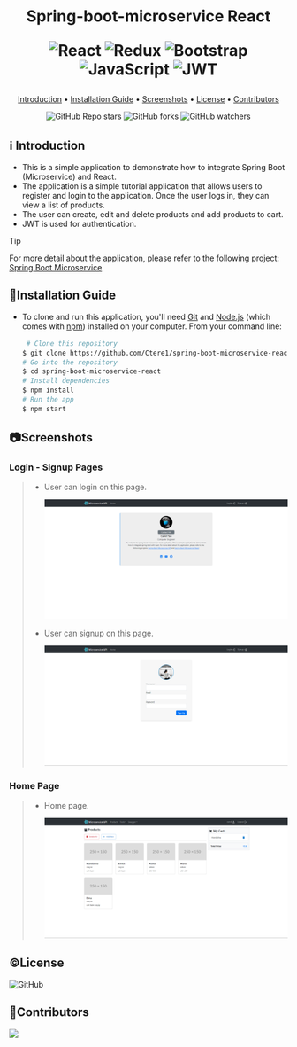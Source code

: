 <h1 align="center">
  Spring-boot-microservice React
  
 
  ![React](https://img.shields.io/badge/react-%2320232a.svg?style=for-the-badge&logo=react&logoColor=%2361DAFB)
  ![Redux](https://img.shields.io/badge/redux-%23593d88.svg?style=for-the-badge&logo=redux&logoColor=white)
  ![Bootstrap](https://img.shields.io/badge/bootstrap-%238511FA.svg?style=for-the-badge&logo=bootstrap&logoColor=white)
  ![JavaScript](https://img.shields.io/badge/javascript-%23323330.svg?style=for-the-badge&logo=javascript&logoColor=%23F7DF1E)
  ![JWT](https://img.shields.io/badge/JWT-black?style=for-the-badge&logo=JSON%20web%20tokens)
  <br>
</h1>

<p align="center">
  <a href="#ℹ%EF%B8%8F-introduction">Introduction</a> •
  <a href="#installation-guide">Installation Guide</a> •
  <a href="#screenshots">Screenshots</a> •
  <a href="#license">License</a> •
  <a href="#contributors">Contributors</a> 
</p>

<div align="center">

![GitHub Repo stars](https://img.shields.io/github/stars/Ctere1/spring-boot-microservice-react)
![GitHub forks](https://img.shields.io/github/forks/Ctere1/spring-boot-microservice-react)
![GitHub watchers](https://img.shields.io/github/watchers/Ctere1/spring-boot-microservice-react)

</div>

## ℹ️ Introduction

- This is a simple application to demonstrate how to integrate Spring Boot (Microservice) and React. 
- The application is a simple tutorial application that allows users to register and login to the application. Once the user logs in, they can view a list of products. 
- The user can create, edit and delete products and add products to cart.
- JWT is used for authentication. 

> [!TIP]    
> For more detail about the application, please refer to the following project: [Spring Boot Microservice](https://github.com/Ctere1/spring-boot-microservice) 


## 💾Installation Guide

- To clone and run this application, you'll need [Git](https://git-scm.com) and [Node.js](https://nodejs.org/en/download/) (which comes with [npm](http://npmjs.com)) installed on your computer. From your command line:

    ```bash
     # Clone this repository
    $ git clone https://github.com/Ctere1/spring-boot-microservice-react
    # Go into the repository
    $ cd spring-boot-microservice-react
    # Install dependencies
    $ npm install
    # Run the app
    $ npm start
    ```

## 📷Screenshots

### **Login - Signup Pages**
> * User can login on this page.
>
>   ![Login](./screenshots/ss.png)
>
> * User can signup on this page.
>
>   ![Signup](./screenshots/ss2.png)


### **Home Page**
> * Home page.
> 
>   ![Profile](./screenshots/ss4.png)



## ©License
![GitHub](https://img.shields.io/github/license/Ctere1/spring-boot-microservice-react?style=flat-square)


## 📌Contributors

<a href="https://github.com/Ctere1/">
  <img src="https://contrib.rocks/image?repo=Ctere1/Ctere1" />
</a>

